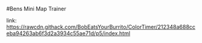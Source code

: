 #Bens Mini Map Trainer

link: https://rawcdn.githack.com/BobEatsYourBurrito/ColorTimer/212348a688cceba94263ab6f3d2a3934c55ae71d/p5/index.html
